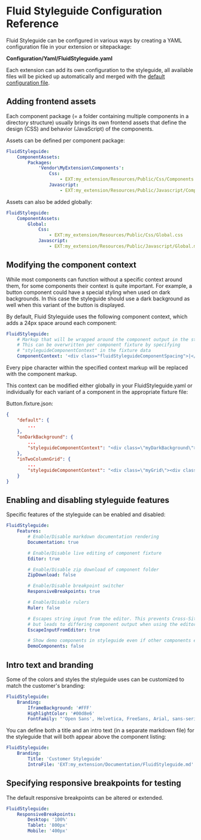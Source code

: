 # Fluid Styleguide Configuration Reference

Fluid Styleguide can be configured in various ways by creating a YAML configuration file in your extension or sitepackage:

**Configuration/Yaml/FluidStyleguide.yaml**

Each extension can add its own configuration to the styleguide, all available files will be picked up automatically and merged with the [default configuration file](./Configuration/Yaml/FluidStyleguide.yaml).

## Adding frontend assets

Each component package (= a folder containing multiple components in a directory structure) usually brings its own frontend assets
that define the design (CSS) and behavior (JavaScript) of the components.

Assets can be defined per component package:

```yaml
FluidStyleguide:
    ComponentAssets:
        Packages:
            'Vendor\MyExtension\Components':
                Css:
                    - EXT:my_extension/Resources/Public/Css/Components.css
                Javascript:
                    - EXT:my_extension/Resources/Public/Javascript/Components.js
```

Assets can also be added globally:

```yaml
FluidStyleguide:
    ComponentAssets:
        Global:
            Css:
                - EXT:my_extension/Resources/Public/Css/Global.css
            Javascript:
                - EXT:my_extension/Resources/Public/Javascript/Global.min.js
```

## Modifying the component context

While most components can function without a specific context around them, for
some components their context is quite important. For example, a button component
could have a special styling when used on dark backgrounds. In this case the styleguide
should use a dark background as well when this variant of the button is displayed.

By default, Fluid Styleguide uses the following component context, which adds
a 24px space around each component:

```yaml
FluidStyleguide:
    # Markup that will be wrapped around the component output in the styleguide
    # This can be overwritten per component fixture by specifying
    # "styleguideComponentContext" in the fixture data
    ComponentContext: '<div class="fluidStyleguideComponentSpacing">|</div>'
```

Every pipe character within the specified context markup will be replaced with
the component markup.

This context can be modified either globally in your FluidStyleguide.yaml or
individually for each variant of a component in the appropriate fixture file:

Button.fixture.json:

```json
{
    "default": {
        ...
    },
    "onDarkBackground": {
        ...
        "styleguideComponentContext": "<div class=\"myDarkBackground\">|</div>"
    },
    "inTwoColumnGrid": {
        ...
        "styleguideComponentContext": "<div class=\"myGrid\"><div class=\"myColumn\">|</div><div class=\"myColumn\">|</div></div>"
    }
}
```

## Enabling and disabling styleguide features

Specific features of the styleguide can be enabled and disabled:

```yaml
FluidStyleguide:
    Features:
        # Enable/Disable markdown documentation rendering
        Documentation: true

        # Enable/Disable live editing of component fixture
        Editor: true

        # Enable/Disable zip download of component folder
        ZipDownload: false

        # Enable/Disable breakpoint switcher
        ResponsiveBreakpoints: true

        # Enable/Disable rulers
        Ruler: false

        # Escapes string input from the editor. This prevents Cross-Site-Scripting
        # but leads to differing component output when using the editor.
        EscapeInputFromEditor: true

        # Show demo components in styleguide even if other components exist
        DemoComponents: false
```

## Intro text and branding

Some of the colors and styles the styleguide uses can be customized to match the customer's branding:

```yaml
FluidStyleguide:
    Branding:
        IframeBackground: '#FFF'
        HighlightColor: '#00d8e6'
        FontFamily: "'Open Sans', Helvetica, FreeSans, Arial, sans-serif"
```

You can define both a title and an intro text (in a separate markdown file) for the styleguide that will both appear above the component listing:

```yaml
FluidStyleguide:
    Branding:
        Title: 'Customer Styleguide'
        IntroFile: 'EXT:my_extension/Documentation/FluidStyleguide.md'
```

## Specifying responsive breakpoints for testing

The default responsive breakpoints can be altered or extended.

```yaml
FluidStyleguide:
    ResponsiveBreakpoints:
        Desktop: '100%'
        Tablet: '800px'
        Mobile: '400px'
```
